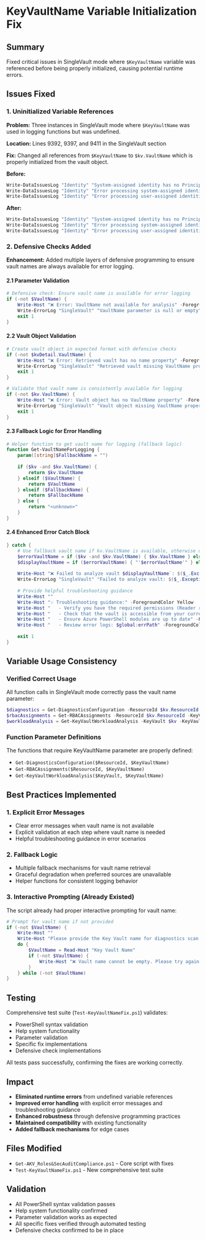 # KeyVaultName Variable Initialization Fix

## Summary
Fixed critical issues in SingleVault mode where `$KeyVaultName` variable was referenced before being properly initialized, causing potential runtime errors.

## Issues Fixed

### 1. Uninitialized Variable References
**Problem:** Three instances in SingleVault mode where `$KeyVaultName` was used in logging functions but was undefined.

**Location:** Lines 9392, 9397, and 9411 in the SingleVault section

**Fix:** Changed all references from `$KeyVaultName` to `$kv.VaultName` which is properly initialized from the vault object.

**Before:**
```powershell
Write-DataIssuesLog "Identity" "System-assigned identity has no PrincipalId" $KeyVaultName
Write-DataIssuesLog "Identity" "Error processing system-assigned identity" $KeyVaultName $_.Exception.Message
Write-DataIssuesLog "Identity" "Error processing user-assigned identities" $KeyVaultName $_.Exception.Message
```

**After:**
```powershell
Write-DataIssuesLog "Identity" "System-assigned identity has no PrincipalId" $kv.VaultName
Write-DataIssuesLog "Identity" "Error processing system-assigned identity" $kv.VaultName $_.Exception.Message
Write-DataIssuesLog "Identity" "Error processing user-assigned identities" $kv.VaultName $_.Exception.Message
```

### 2. Defensive Checks Added
**Enhancement:** Added multiple layers of defensive programming to ensure vault names are always available for error logging.

#### 2.1 Parameter Validation
```powershell
# Defensive check: Ensure vault name is available for error logging
if (-not $VaultName) {
    Write-Host "❌ Error: VaultName not available for analysis" -ForegroundColor Red
    Write-ErrorLog "SingleVault" "VaultName parameter is null or empty" ""
    exit 1
}
```

#### 2.2 Vault Object Validation
```powershell
# Create vault object in expected format with defensive checks
if (-not $kvDetail.VaultName) {
    Write-Host "❌ Error: Retrieved vault has no name property" -ForegroundColor Red
    Write-ErrorLog "SingleVault" "Retrieved vault missing VaultName property" $VaultName
    exit 1
}

# Validate that vault name is consistently available for logging
if (-not $kv.VaultName) {
    Write-Host "❌ Error: Vault object has no VaultName property" -ForegroundColor Red
    Write-ErrorLog "SingleVault" "Vault object missing VaultName property" $VaultName
    exit 1
}
```

#### 2.3 Fallback Logic for Error Handling
```powershell
# Helper function to get vault name for logging (fallback logic)
function Get-VaultNameForLogging {
    param([string]$FallbackName = "")
    
    if ($kv -and $kv.VaultName) {
        return $kv.VaultName
    } elseif ($VaultName) {
        return $VaultName
    } elseif ($FallbackName) {
        return $FallbackName
    } else {
        return "<unknown>"
    }
}
```

#### 2.4 Enhanced Error Catch Block
```powershell
} catch {
    # Use fallback vault name if kv.VaultName is available, otherwise use parameter VaultName
    $errorVaultName = if ($kv -and $kv.VaultName) { $kv.VaultName } else { $VaultName }
    $displayVaultName = if ($errorVaultName) { "'$errorVaultName'" } else { "<unknown>" }
    
    Write-Host "❌ Failed to analyze vault $displayVaultName`: $($_.Exception.Message)" -ForegroundColor Red
    Write-ErrorLog "SingleVault" "Failed to analyze vault: $($_.Exception.Message)" $errorVaultName
    
    # Provide helpful troubleshooting guidance
    Write-Host ""
    Write-Host "💡 Troubleshooting guidance:" -ForegroundColor Yellow
    Write-Host "   - Verify you have the required permissions (Reader role on subscription/vault)" -ForegroundColor Gray
    Write-Host "   - Check that the vault is accessible from your current network location" -ForegroundColor Gray
    Write-Host "   - Ensure Azure PowerShell modules are up to date" -ForegroundColor Gray
    Write-Host "   - Review error logs: $global:errPath" -ForegroundColor Gray
    
    exit 1
}
```

## Variable Usage Consistency

### Verified Correct Usage
All function calls in SingleVault mode correctly pass the vault name parameter:

```powershell
$diagnostics = Get-DiagnosticsConfiguration -ResourceId $kv.ResourceId -KeyVaultName $kv.VaultName
$rbacAssignments = Get-RBACAssignments -ResourceId $kv.ResourceId -KeyVaultName $kv.VaultName
$workloadAnalysis = Get-KeyVaultWorkloadAnalysis -KeyVault $kv -KeyVaultName $kv.VaultName
```

### Function Parameter Definitions
The functions that require KeyVaultName parameter are properly defined:
- `Get-DiagnosticsConfiguration($ResourceId, $KeyVaultName)`
- `Get-RBACAssignments($ResourceId, $KeyVaultName)`
- `Get-KeyVaultWorkloadAnalysis($KeyVault, $KeyVaultName)`

## Best Practices Implemented

### 1. Explicit Error Messages
- Clear error messages when vault name is not available
- Explicit validation at each step where vault name is needed
- Helpful troubleshooting guidance in error scenarios

### 2. Fallback Logic
- Multiple fallback mechanisms for vault name retrieval
- Graceful degradation when preferred sources are unavailable
- Helper functions for consistent logging behavior

### 3. Interactive Prompting (Already Existed)
The script already had proper interactive prompting for vault name:

```powershell
# Prompt for vault name if not provided
if (-not $VaultName) {
    Write-Host ""
    Write-Host "Please provide the Key Vault name for diagnostics scan:" -ForegroundColor Yellow
    do {
        $VaultName = Read-Host "Key Vault Name"
        if (-not $VaultName) {
            Write-Host "❌ Vault name cannot be empty. Please try again." -ForegroundColor Red
        }
    } while (-not $VaultName)
}
```

## Testing
Comprehensive test suite (`Test-KeyVaultNameFix.ps1`) validates:
- PowerShell syntax validation
- Help system functionality
- Parameter validation 
- Specific fix implementations
- Defensive check implementations

All tests pass successfully, confirming the fixes are working correctly.

## Impact
- **Eliminated runtime errors** from undefined variable references
- **Improved error handling** with explicit error messages and troubleshooting guidance
- **Enhanced robustness** through defensive programming practices
- **Maintained compatibility** with existing functionality
- **Added fallback mechanisms** for edge cases

## Files Modified
- `Get-AKV_Roles&SecAuditCompliance.ps1` - Core script with fixes
- `Test-KeyVaultNameFix.ps1` - New comprehensive test suite

## Validation
- All PowerShell syntax validation passes
- Help system functionality confirmed
- Parameter validation works as expected
- All specific fixes verified through automated testing
- Defensive checks confirmed to be in place